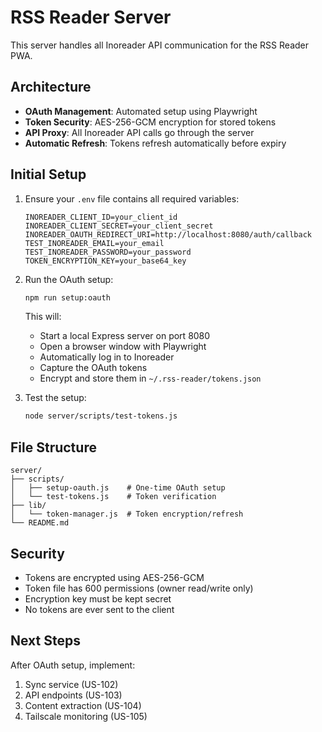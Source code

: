 # RSS Reader Server

This server handles all Inoreader API communication for the RSS Reader PWA.

## Architecture

- **OAuth Management**: Automated setup using Playwright
- **Token Security**: AES-256-GCM encryption for stored tokens
- **API Proxy**: All Inoreader API calls go through the server
- **Automatic Refresh**: Tokens refresh automatically before expiry

## Initial Setup

1. Ensure your `.env` file contains all required variables:

   ```env
   INOREADER_CLIENT_ID=your_client_id
   INOREADER_CLIENT_SECRET=your_client_secret
   INOREADER_OAUTH_REDIRECT_URI=http://localhost:8080/auth/callback
   TEST_INOREADER_EMAIL=your_email
   TEST_INOREADER_PASSWORD=your_password
   TOKEN_ENCRYPTION_KEY=your_base64_key
   ```

2. Run the OAuth setup:

   ```bash
   npm run setup:oauth
   ```

   This will:
   - Start a local Express server on port 8080
   - Open a browser window with Playwright
   - Automatically log in to Inoreader
   - Capture the OAuth tokens
   - Encrypt and store them in `~/.rss-reader/tokens.json`

3. Test the setup:
   ```bash
   node server/scripts/test-tokens.js
   ```

## File Structure

```
server/
├── scripts/
│   ├── setup-oauth.js    # One-time OAuth setup
│   └── test-tokens.js    # Token verification
├── lib/
│   └── token-manager.js  # Token encryption/refresh
└── README.md
```

## Security

- Tokens are encrypted using AES-256-GCM
- Token file has 600 permissions (owner read/write only)
- Encryption key must be kept secret
- No tokens are ever sent to the client

## Next Steps

After OAuth setup, implement:

1. Sync service (US-102)
2. API endpoints (US-103)
3. Content extraction (US-104)
4. Tailscale monitoring (US-105)
